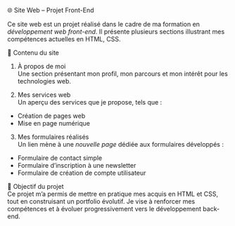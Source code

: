 🌐 Site Web – Projet Front-End

Ce site web est un projet réalisé dans le cadre de ma formation en *développement web front-end*. Il présente plusieurs sections illustrant mes compétences actuelles en HTML, CSS.

📄 Contenu du site

1. À propos de moi  
Une section présentant mon profil, mon parcours et mon intérêt pour les technologies web.

2. Mes services web  
Un aperçu des services que je propose, tels que :
- Création de pages web
- Mise en page numérique


3. Mes formulaires réalisés  
Un lien mène à une *nouvelle page* dédiée aux formulaires développés :
- Formulaire de contact simple  
- Formulaire d’inscription à une newsletter  
- Formulaire de création de compte utilisateur

🎯 Objectif du projet  
Ce projet m’a permis de mettre en pratique mes acquis en HTML et CSS, tout en construisant un portfolio évolutif. Je vise à renforcer mes compétences et à évoluer progressivement vers le développement back-end.
